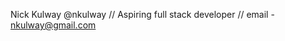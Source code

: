 Nick Kulway @nkulway //
Aspiring full stack developer //
email - nkulway@gmail.com

<!---
nkulway/nkulway is a ✨ special ✨ repository because its `README.md` (this file) appears on your GitHub profile.
You can click the Preview link to take a look at your changes.
--->
